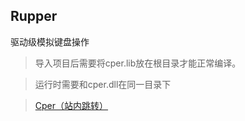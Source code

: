 ## Rupper

驱动级模拟键盘操作

> 导入项目后需要将cper.lib放在根目录才能正常编译。

> 运行时需要和cper.dll在同一目录下

> [Cper（站内跳转）](https://github.com/Ninohana/Cper)
